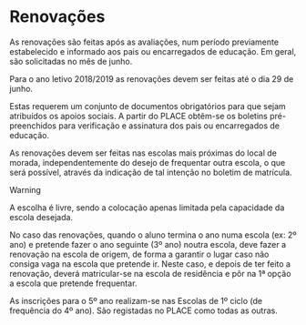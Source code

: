 ﻿# Renovações

As renovações são feitas após as avaliações, num período previamente estabelecido e informado aos pais ou encarregados de educação. Em geral, são solicitadas no mês de junho.

Para o ano letivo 2018/2019 as renovações devem ser feitas até o dia 29 de junho.

Estas requerem um conjunto de documentos obrigatórios para que sejam atribuídos os apoios sociais. A partir do PLACE obtêm-se os boletins pré-preenchidos para verificação e assinatura dos pais ou encarregados de educação. 

As renovações devem ser feitas nas escolas mais próximas do local de morada, independentemente do desejo de frequentar outra escola, o que será possível, através da indicação de tal intenção no boletim de matrícula. 

> [!WARNING]  
> A escolha é livre, sendo a colocação apenas limitada pela capacidade da escola desejada.

No caso das renovações, quando o aluno termina o ano numa escola (ex: 2º ano) e pretende fazer o ano seguinte (3º ano) noutra escola, deve fazer a renovação na escola de origem, de forma a garantir o lugar caso não consiga vaga na escola que pretende ir. Neste caso, e depois de ter feito a renovação, deverá matricular-se na escola de residência e pôr na 1ª opção a escola que pretende frequentar.


As inscrições para o 5º ano realizam-se nas Escolas de 1º ciclo (de frequência do 4º ano). São registadas no PLACE como todas as outras. 


